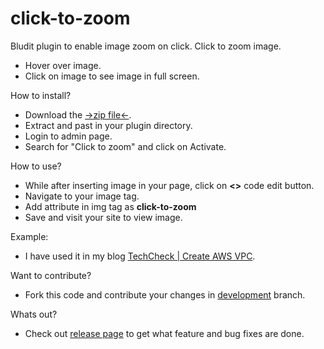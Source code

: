 # click-to-zoom
Bludit plugin to enable image zoom on click. Click to zoom image.

* Hover over image.
* Click on image to see image in full screen.

How to install?
* Download the [->zip file<-](https://github.com/abhiverma23/click-to-zoom/archive/master.zip).
* Extract and past in your plugin directory.
* Login to admin page.
* Search for "Click to zoom" and click on Activate.

How to use?
* While after inserting image in your page, click on __&lt;&gt;__ code edit button.
* Navigate to your image tag.
* Add attribute in img tag as __click-to-zoom__
* Save and visit your site to view image.

Example:
* I have used it in my blog [TechCheck | Create AWS VPC](https://techcheck.vabhishek.com/aws-vpc/vpc).

Want to contribute?
* Fork this code and contribute your changes in [development](https://github.com/abhiverma23/click-to-zoom/tree/development) branch.

Whats out?
* Check out [release page](https://github.com/abhiverma23/click-to-zoom/releases) to get what feature and bug fixes are done.
